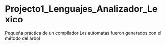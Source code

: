# Projecto1_Lenguajes_Analizador_Lexico
Pequeña práctica de un compilador
Los automatas fueron generados con el método del árbol
